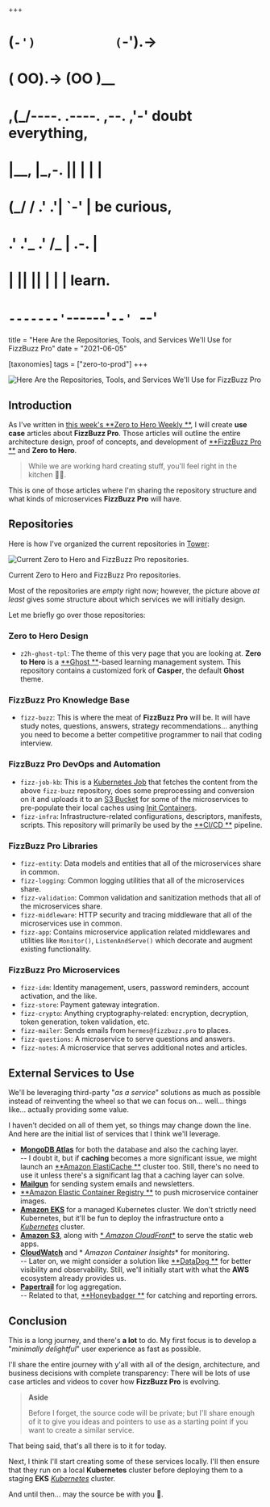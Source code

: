+++
#   (`-')           (`-').->
#   ( OO).->        (OO )__
# ,(_/----. .----. ,--. ,'-' doubt everything,
# |__,    |\_,-.  ||  | |  |
#  (_/   /    .' .'|  `-'  | be curious,
#  .'  .'_  .'  /_ |  .-.  |
# |       ||      ||  | |  | learn.
# `-------'`------'`--' `--'

title = "Here Are the Repositories, Tools, and Services We'll Use for FizzBuzz Pro"
date = "2021-06-05"

[taxonomies]
tags = ["zero-to-prod"]
+++

![Here Are the Repositories, Tools, and Services We'll Use for FizzBuzz Pro](/content/images/size/w1200/2024/03/shopping.png)

Introduction
------------

As I've written in [this week's **Zero to Hero Weekly
**](https://www.zerotohero.dev/weekly-digest-jun-03-2021/), I will create **use
case** articles about **FizzBuzz Pro**. Those articles will outline the entire
architecture design, proof of concepts, and development of [**FizzBuzz Pro
**](https://www.zerotohero.dev/fizz-that-buzz/) and **Zero to Hero**.

> While we are working hard creating stuff, you'll feel right in the kitchen
> 👩‍🍳.

This is one of those articles where I'm sharing the repository structure and
what kinds of microservices **FizzBuzz Pro** will have.

Repositories
------------

Here is how I've organized the current repositories in [Tower](Git%20Tower):

![Current Zero to Hero and FizzBuzz Pro repositories.](https://www.zerotohero.dev/content/images/2021/06/Screen-Shot-2021-06-04-at-8.44.36-PM.png)

Current Zero to Hero and FizzBuzz Pro repositories.

Most of the repositories are _empty_ right now; however, the picture above _at
least_ gives some structure about which services we will initially design.

Let me briefly go over those repositories:

### **Zero to Hero Design**

* `z2h-ghost-tpl`: The theme of this very page that you are looking at. **Zero
  to Hero** is a [**Ghost
  **](https://github.com/TryGhost/Ghost)\-based learning
  management system. This repository contains a customized fork of **Casper**,
  the default **Ghost** theme.

### **FizzBuzz Pro** Knowledge Base

* `fizz-buzz`: This is where the meat of **FizzBuzz Pro** will be. It will have
  study notes, questions, answers, strategy recommendations... anything you need
  to become a better competitive programmer to nail that coding interview.

### **FizzBuzz Pro** DevOps and Automation

* `fizz-job-kb`: This is
  a [Kubernetes Job](https://kubernetes.io/docs/concepts/workloads/controllers/job/)
  that fetches the content from the above `fizz-buzz` repository, does some
  preprocessing and conversion on it and uploads it to
  an [S3 Bucket](https://aws.amazon.com/s3/) for some of the
  microservices to pre-populate their local caches
  using [Init Containers](https://kubernetes.io/docs/concepts/workloads/pods/init-containers/).
* `fizz-infra`: Infrastructure-related configurations, descriptors, manifests,
  scripts. This repository will primarily be used by the [**CI/CD
  **](https://opensource.com/article/18/8/what-cicd)
  pipeline.

### **FizzBuzz Pro** Libraries

* `fizz-entity`: Data models and entities that all of the microservices share in
  common.
* `fizz-logging`: Common logging utilities that all of the microservices share.
* `fizz-validation`: Common validation and sanitization methods that all of the
  microservices share.
* `fizz-middleware`: HTTP security and tracing middleware that all of the
  microservices use in common.
* `fizz-app`: Contains microservice application related middlewares and
  utilities like `Monitor()`, `ListenAndServe()` which decorate and augment
  existing functionality.

### **FizzBuzz Pro** Microservices

* `fizz-idm`: Identity management, users, password reminders, account
  activation, and the like.
* `fizz-store`: Payment gateway integration.
* `fizz-crypto`: Anything cryptography-related: encryption, decryption, token
  generation, token validation, etc.
* `fizz-mailer`: Sends emails from `hermes@fizzbuzz.pro` to places.
* `fizz-questions`: A microservice to serve questions and answers.
* `fizz-notes`: A microservice that serves additional notes and articles.

External Services to Use
------------------------

We'll be leveraging third-party "_as a service_" solutions as much as possible
instead of reinventing the wheel so that we can focus on... well... things
like... actually providing some value.

I haven't decided on all of them yet, so things may change down the line. And
here are the initial list of services that I think we'll leverage.

* [**MongoDB Atlas**](https://www.mongodb.com/cloud/atlas)
  for both the database and also the caching layer.  
  -- I doubt it, but if **caching** becomes a more significant issue, we might
  launch an [**Amazon ElastiCache
  **](https://aws.amazon.com/elasticache/) cluster too.
  Still, there's no need to use it unless there's a significant lag that a
  caching layer can solve.
* [**Mailgun**](https://www.mailgun.com/) for sending system
  emails and newsletters.
* [**Amazon Elastic Container Registry
  **](https://aws.amazon.com/ecr/) to push microservice
  container images.
* [**Amazon EKS**](https://aws.amazon.com/eks) for a managed
  Kubernetes cluster. We don't strictly need Kubernetes, but it'll be fun to
  deploy the infrastructure onto a [
  _Kubernetes_](https://kubernetes.io/) cluster.
* [**Amazon S3**](https://aws.amazon.com/s3/), along with [*
  *Amazon CloudFront**](https://aws.amazon.com/cloudfront/)
  to serve the static web apps.
* [**CloudWatch**](https://aws.amazon.com/cloudwatch/) and *
  *Amazon Container Insights** for monitoring.  
  -- Later on, we might consider a solution like [**DataDog
  **](https://www.datadoghq.com/) for better visibility and
  observability. Still, we'll initially start with what the **AWS** ecosystem
  already provides us.
* [**Papertrail**](https://www.papertrail.com/) for log
  aggregation.  
  -- Related to that, [**Honeybadger
  **](https://www.honeybadger.io/) for catching and reporting
  errors.

Conclusion
---------------

This is a long journey, and there's **a lot** to do. My first focus is to
develop a "_minimally delightful_" user experience as fast as possible.

I'll share the entire journey with y'all with all of the design, architecture,
and business decisions with complete transparency: There will be lots of use
case articles and videos to cover how **FizzBuzz Pro** is evolving.

> **Aside**
>
> Before I forget, the source code will be private; but I'll share enough of it
> to give you ideas and pointers to use as a starting point if you want to create
> a similar service.

That being said, that's all there is to it for today.

Next, I think I'll start creating some of these services locally. I'll then
ensure that they run on a local **Kubernetes** cluster before deploying them to
a staging **EKS** [_Kubernetes_](https://kubernetes.io/)
cluster.

And until then... may the source be with you 🦄.
